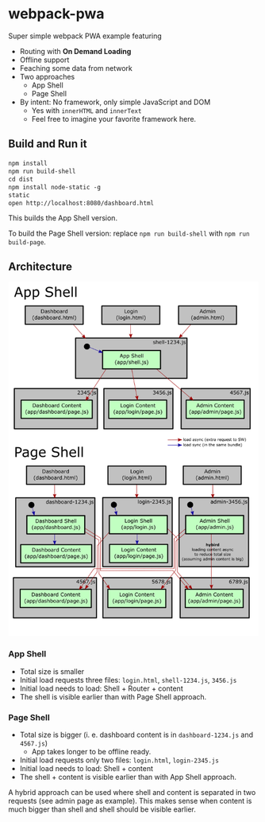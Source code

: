 # webpack-pwa

Super simple webpack PWA example featuring

* Routing with **On Demand Loading**
* Offline support
* Feaching some data from network
* Two approaches
  * App Shell
  * Page Shell
* By intent: No framework, only simple JavaScript and DOM
  * Yes with `innerHTML` and `innerText`
  * Feel free to imagine your favorite framework here.

## Build and Run it

``` shell
npm install
npm run build-shell
cd dist
npm install node-static -g
static
open http://localhost:8080/dashboard.html
```

This builds the App Shell version.

To build the Page Shell version: replace `npm run build-shell` with `npm run build-page`.

## Architecture

![app shell vs page shell](images/app-vs-page-shell.png)

### App Shell

* Total size is smaller
* Initial load requests three files: `login.html`, `shell-1234.js`, `3456.js`
* Initial load needs to load: Shell + Router + content
* The shell is visible earlier than with Page Shell approach.

### Page Shell

* Total size is bigger (i. e. dashboard content is in `dashboard-1234.js` and `4567.js`)
  * App takes longer to be offline ready.
* Initial load requests only two files: `login.html`, `login-2345.js`
* Initial load needs to load: Shell + content
* The shell + content is visible earlier than with App Shell approach.

A hybrid approach can be used where shell and content is separated in two requests (see admin page as example). This makes sense when content is much bigger than shell and shell should be visible earlier.
